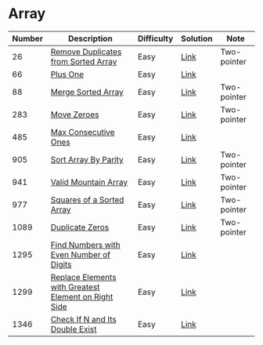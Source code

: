 # Array
<div class="array-table"></div>

Number | Description                           | Difficulty | Solution | Note
------- | ------------------------------------- | -------- |--------|--------
26 | [Remove Duplicates from Sorted Array](https://leetcode.com/problems/remove-duplicates-from-sorted-array/) | Easy | [Link](https://leetcode.com/problems/remove-duplicates-from-sorted-array/discuss/679966/C-Two-pointer-solution) | Two-pointer
66 | [Plus One](https://leetcode.com/problems/plus-one/) | Easy | [Link](https://leetcode.com/problems/plus-one/discuss/722886/C-solution) | 
88 | [Merge Sorted Array](https://leetcode.com/problems/merge-sorted-array/) | Easy | [Link](https://leetcode.com/problems/merge-sorted-array/discuss/616112/C-Two-pointer-solution) | Two-pointer
283 | [Move Zeroes](https://leetcode.com/problems/move-zeroes) | Easy | [Link](https://leetcode.com/problems/move-zeroes/discuss/683019/C-O(n)-two-point-in-place-solution) | Two-pointer
485 | [Max Consecutive Ones](https://leetcode.com/problems/max-consecutive-ones/) | Easy | [Link](https://leetcode.com/problems/max-consecutive-ones/discuss/676283/C-O(n)-solution)
905 | [Sort Array By Parity](https://leetcode.com/problems/sort-array-by-parity/) | Easy | [Link](https://leetcode.com/problems/sort-array-by-parity/discuss/683060/C-O(n)-two-pointer-in-place-solution) | Two-pointer
941 | [Valid Mountain Array](https://leetcode.com/problems/valid-mountain-array/) | Easy | [Link](https://leetcode.com/problems/valid-mountain-array/discuss/681505/C-one-pass-and-two-pointer-solutions) | Two-pointer
977 | [Squares of a Sorted Array](https://leetcode.com/problems/squares-of-a-sorted-array/) | Easy | [Link](https://leetcode.com/problems/squares-of-a-sorted-array/discuss/678147/C-two-pointer-solution) | Two-pointer
1089 | [Duplicate Zeros](https://leetcode.com/problems/duplicate-zeros/) | Easy | [Link](https://leetcode.com/problems/duplicate-zeros/discuss/678241/C-Two-pointer-solution) | Two-pointer
1295 | [Find Numbers with Even Number of Digits](https://leetcode.com/problems/find-numbers-with-even-number-of-digits/) | Easy | [Link](https://leetcode.com/problems/find-numbers-with-even-number-of-digits/discuss/676762/C-solution-(3-ways-to-get-number-of-digits))
1299 | [Replace Elements with Greatest Element on Right Side](https://leetcode.com/problems/replace-elements-with-greatest-element-on-right-side/) | Easy | [Link](https://leetcode.com/problems/replace-elements-with-greatest-element-on-right-side/discuss/682989/C-O(n)-in-place-solution)
1346 | [Check If N and Its Double Exist](https://leetcode.com/problems/check-if-n-and-its-double-exist/) | Easy | [Link](https://leetcode.com/problems/check-if-n-and-its-double-exist/discuss/681417/C-O(n)-solution)
<div class="array-table"></div>
